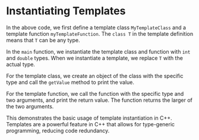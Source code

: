# Instantiating Templates
In the above code, we first define a template class `MyTemplateClass` and a template function `myTemplateFunction`. The `class T` in the template definition means that `T` can be any type.

In the `main` function, we instantiate the template class and function with `int` and `double` types. When we instantiate a template, we replace `T` with the actual type.

For the template class, we create an object of the class with the specific type and call the `getValue` method to print the value.

For the template function, we call the function with the specific type and two arguments, and print the return value. The function returns the larger of the two arguments.

This demonstrates the basic usage of template instantiation in C++. Templates are a powerful feature in C++ that allows for type-generic programming, reducing code redundancy.